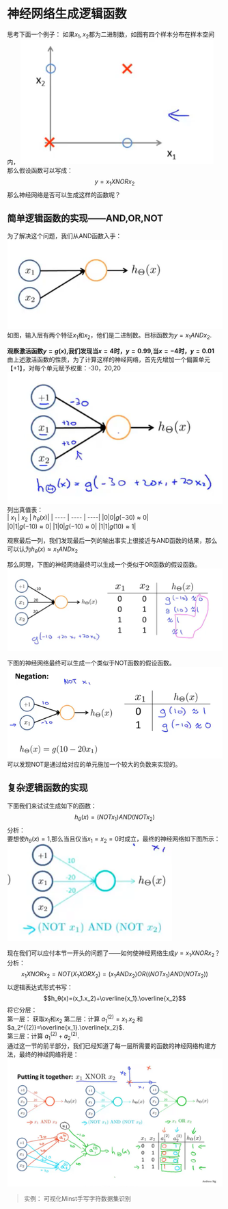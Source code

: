 # 神经网络生成逻辑函数
思考下面一个例子：
如果$x_1,x_2$都为二进制数，如图有四个样本分布在样本空间内，
![](https://raw.githubusercontent.com/l61012345/Pic/master/img/20210101151549.png)  
那么假设函数可以写成：
$$y=x_1 XNOR x_2$$
那么神经网络是否可以生成这样的函数呢？ 
## 简单逻辑函数的实现——AND,OR,NOT
为了解决这个问题，我们从AND函数入手：  
![](https://raw.githubusercontent.com/l61012345/Pic/master/img/20210101151722.png)  
如图，输入层有两个特征$x_1$和$x_2$，他们是二进制数。目标函数为$y=x_1 AND x_2$.  
  
**观察激活函数$y=g(x)$,我们发现当$x=4$时，$y=0.99$,当$x=-4$时，$y=0.01$**  
由上述激活函数的性质，为了计算这样的神经网络，首先先增加一个偏置单元 【+1】，对每个单元赋予权重：-30，20,20
![](https://raw.githubusercontent.com/l61012345/Pic/master/img/20210101152043.png)  
列出真值表：  
| $x_1$ | $x_2$ | $h_θ(x)$|
| ---- | ---- | ----|
|0|0|$g(-30)≈0$|  
|0|1|$g(-10)≈0$|
|1|0|$g(-10)≈0$|
|1|1|$g(10)≈1$|

观察最后一列，我们发现最后一列的输出事实上很接近与AND函数的结果，那么可以认为$h_θ(x) ≈ x_1 AND x_2$

那么同理，下图的神经网络最终可以生成一个类似于OR函数的假设函数。  
![](https://raw.githubusercontent.com/l61012345/Pic/master/img/20210101152850.png)  

下图的神经网络最终可以生成一个类似于NOT函数的假设函数。  
![](https://raw.githubusercontent.com/l61012345/Pic/master/img/20210101153145.png)  
可以发现NOT是通过给对应的单元施加一个较大的负数来实现的。

## 复杂逻辑函数的实现
下面我们来试试生成如下的函数：  
$$h_θ(x)=(NOT x_1)AND(NOT x_2)$$
分析：  
要想使$h_θ(x)=1$,那么当且仅当$x_1=x_2=0$时成立，最终的神经网络如下图所示：  
![](https://raw.githubusercontent.com/l61012345/Pic/master/img/20210101154246.png)  

现在我们可以应付本节一开头的问题了——如何使神经网络生成$y=x_1 XNOR x_2$？  
分析： 
$$x_1XNORx_2=NOT(X_1 XOR X_2)=(x_1 AND x_2)OR((NOT x_1) AND (NOT x_2))$$
以逻辑表达式形式书写：
$$h_θ(x)=(x_1.x_2)+\overline{x_1}.\overline{x_2}$$
将它分层：  
第一层： 获取$x_1$和$x_2$
第二层：计算  $a_1^{(2)}=x_1.x_2$  和  $a_2^{(2)}=\overline{x_1}.\overline{x_2}$.  
第三层：计算  $a_1^{(2)}+a_2^{(2)}$.  
通过这一节的前半部分，我们已经知道了每一层所需要的函数的神经网络构建方法，最终的神经网络将是：
![](https://raw.githubusercontent.com/l61012345/Pic/master/img/20210101155720.png)   

>实例： 可视化Minst手写字符数据集识别